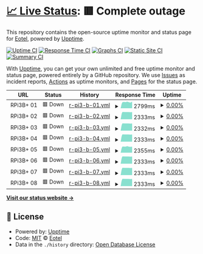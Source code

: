 # [📈 Live Status](https://Eotel.github.io/pxe-yokohama-rpi-uptime): <!--live status--> **🟥 Complete outage**

This repository contains the open-source uptime monitor and status page for [Eotel](https://Eotel.github.io/pxe-yokohama-rpi-uptime), powered by [Upptime](https://github.com/upptime/upptime).

[![Uptime CI](https://github.com/Eotel/pxe-yokohama-rpi-uptime/workflows/Uptime%20CI/badge.svg)](https://github.com/Eotel/pxe-yokohama-rpi-uptime/actions?query=workflow%3A%22Uptime+CI%22)
[![Response Time CI](https://github.com/Eotel/pxe-yokohama-rpi-uptime/workflows/Response%20Time%20CI/badge.svg)](https://github.com/Eotel/pxe-yokohama-rpi-uptime/actions?query=workflow%3A%22Response+Time+CI%22)
[![Graphs CI](https://github.com/Eotel/pxe-yokohama-rpi-uptime/workflows/Graphs%20CI/badge.svg)](https://github.com/Eotel/pxe-yokohama-rpi-uptime/actions?query=workflow%3A%22Graphs+CI%22)
[![Static Site CI](https://github.com/Eotel/pxe-yokohama-rpi-uptime/workflows/Static%20Site%20CI/badge.svg)](https://github.com/Eotel/pxe-yokohama-rpi-uptime/actions?query=workflow%3A%22Static+Site+CI%22)
[![Summary CI](https://github.com/Eotel/pxe-yokohama-rpi-uptime/workflows/Summary%20CI/badge.svg)](https://github.com/Eotel/pxe-yokohama-rpi-uptime/actions?query=workflow%3A%22Summary+CI%22)

With [Upptime](https://upptime.js.org), you can get your own unlimited and free uptime monitor and status page, powered entirely by a GitHub repository. We use [Issues](https://github.com/Eotel/pxe-yokohama-rpi-uptime/issues) as incident reports, [Actions](https://github.com/Eotel/pxe-yokohama-rpi-uptime/actions) as uptime monitors, and [Pages](https://Eotel.github.io/pxe-yokohama-rpi-uptime) for the status page.

<!--start: status pages-->
<!-- This summary is generated by Upptime (https://github.com/upptime/upptime) -->
<!-- Do not edit this manually, your changes will be overwritten -->
<!-- prettier-ignore -->
| URL | Status | History | Response Time | Uptime |
| --- | ------ | ------- | ------------- | ------ |
| <img alt="" src="https://icons.duckduckgo.com/ip3/.ico" height="13"> RPi3B+ 01 | 🟥 Down | [r-pi3-b-01.yml](https://github.com/Eotel/pxe-yokohama-rpi-uptime/commits/HEAD/history/r-pi3-b-01.yml) | <details><summary><img alt="Response time graph" src="./graphs/r-pi3-b-01/response-time-week.png" height="20"> 2799ms</summary><br><a href="https://Eotel.github.io/pxe-yokohama-rpi-uptime/history/r-pi3-b-01"><img alt="Response time 2241" src="https://img.shields.io/endpoint?url=https%3A%2F%2Fraw.githubusercontent.com%2FEotel%2Fpxe-yokohama-rpi-uptime%2FHEAD%2Fapi%2Fr-pi3-b-01%2Fresponse-time.json"></a><br><a href="https://Eotel.github.io/pxe-yokohama-rpi-uptime/history/r-pi3-b-01"><img alt="24-hour response time 3005" src="https://img.shields.io/endpoint?url=https%3A%2F%2Fraw.githubusercontent.com%2FEotel%2Fpxe-yokohama-rpi-uptime%2FHEAD%2Fapi%2Fr-pi3-b-01%2Fresponse-time-day.json"></a><br><a href="https://Eotel.github.io/pxe-yokohama-rpi-uptime/history/r-pi3-b-01"><img alt="7-day response time 2799" src="https://img.shields.io/endpoint?url=https%3A%2F%2Fraw.githubusercontent.com%2FEotel%2Fpxe-yokohama-rpi-uptime%2FHEAD%2Fapi%2Fr-pi3-b-01%2Fresponse-time-week.json"></a><br><a href="https://Eotel.github.io/pxe-yokohama-rpi-uptime/history/r-pi3-b-01"><img alt="30-day response time 2541" src="https://img.shields.io/endpoint?url=https%3A%2F%2Fraw.githubusercontent.com%2FEotel%2Fpxe-yokohama-rpi-uptime%2FHEAD%2Fapi%2Fr-pi3-b-01%2Fresponse-time-month.json"></a><br><a href="https://Eotel.github.io/pxe-yokohama-rpi-uptime/history/r-pi3-b-01"><img alt="1-year response time 2241" src="https://img.shields.io/endpoint?url=https%3A%2F%2Fraw.githubusercontent.com%2FEotel%2Fpxe-yokohama-rpi-uptime%2FHEAD%2Fapi%2Fr-pi3-b-01%2Fresponse-time-year.json"></a></details> | <details><summary><a href="https://Eotel.github.io/pxe-yokohama-rpi-uptime/history/r-pi3-b-01">0.00%</a></summary><a href="https://Eotel.github.io/pxe-yokohama-rpi-uptime/history/r-pi3-b-01"><img alt="All-time uptime 10.29%" src="https://img.shields.io/endpoint?url=https%3A%2F%2Fraw.githubusercontent.com%2FEotel%2Fpxe-yokohama-rpi-uptime%2FHEAD%2Fapi%2Fr-pi3-b-01%2Fuptime.json"></a><br><a href="https://Eotel.github.io/pxe-yokohama-rpi-uptime/history/r-pi3-b-01"><img alt="24-hour uptime 0.00%" src="https://img.shields.io/endpoint?url=https%3A%2F%2Fraw.githubusercontent.com%2FEotel%2Fpxe-yokohama-rpi-uptime%2FHEAD%2Fapi%2Fr-pi3-b-01%2Fuptime-day.json"></a><br><a href="https://Eotel.github.io/pxe-yokohama-rpi-uptime/history/r-pi3-b-01"><img alt="7-day uptime 0.00%" src="https://img.shields.io/endpoint?url=https%3A%2F%2Fraw.githubusercontent.com%2FEotel%2Fpxe-yokohama-rpi-uptime%2FHEAD%2Fapi%2Fr-pi3-b-01%2Fuptime-week.json"></a><br><a href="https://Eotel.github.io/pxe-yokohama-rpi-uptime/history/r-pi3-b-01"><img alt="30-day uptime 1.31%" src="https://img.shields.io/endpoint?url=https%3A%2F%2Fraw.githubusercontent.com%2FEotel%2Fpxe-yokohama-rpi-uptime%2FHEAD%2Fapi%2Fr-pi3-b-01%2Fuptime-month.json"></a><br><a href="https://Eotel.github.io/pxe-yokohama-rpi-uptime/history/r-pi3-b-01"><img alt="1-year uptime 10.29%" src="https://img.shields.io/endpoint?url=https%3A%2F%2Fraw.githubusercontent.com%2FEotel%2Fpxe-yokohama-rpi-uptime%2FHEAD%2Fapi%2Fr-pi3-b-01%2Fuptime-year.json"></a></details>
| <img alt="" src="https://icons.duckduckgo.com/ip3/.ico" height="13"> RPi3B+ 02 | 🟥 Down | [r-pi3-b-02.yml](https://github.com/Eotel/pxe-yokohama-rpi-uptime/commits/HEAD/history/r-pi3-b-02.yml) | <details><summary><img alt="Response time graph" src="./graphs/r-pi3-b-02/response-time-week.png" height="20"> 2333ms</summary><br><a href="https://Eotel.github.io/pxe-yokohama-rpi-uptime/history/r-pi3-b-02"><img alt="Response time 1817" src="https://img.shields.io/endpoint?url=https%3A%2F%2Fraw.githubusercontent.com%2FEotel%2Fpxe-yokohama-rpi-uptime%2FHEAD%2Fapi%2Fr-pi3-b-02%2Fresponse-time.json"></a><br><a href="https://Eotel.github.io/pxe-yokohama-rpi-uptime/history/r-pi3-b-02"><img alt="24-hour response time 2348" src="https://img.shields.io/endpoint?url=https%3A%2F%2Fraw.githubusercontent.com%2FEotel%2Fpxe-yokohama-rpi-uptime%2FHEAD%2Fapi%2Fr-pi3-b-02%2Fresponse-time-day.json"></a><br><a href="https://Eotel.github.io/pxe-yokohama-rpi-uptime/history/r-pi3-b-02"><img alt="7-day response time 2333" src="https://img.shields.io/endpoint?url=https%3A%2F%2Fraw.githubusercontent.com%2FEotel%2Fpxe-yokohama-rpi-uptime%2FHEAD%2Fapi%2Fr-pi3-b-02%2Fresponse-time-week.json"></a><br><a href="https://Eotel.github.io/pxe-yokohama-rpi-uptime/history/r-pi3-b-02"><img alt="30-day response time 2106" src="https://img.shields.io/endpoint?url=https%3A%2F%2Fraw.githubusercontent.com%2FEotel%2Fpxe-yokohama-rpi-uptime%2FHEAD%2Fapi%2Fr-pi3-b-02%2Fresponse-time-month.json"></a><br><a href="https://Eotel.github.io/pxe-yokohama-rpi-uptime/history/r-pi3-b-02"><img alt="1-year response time 1817" src="https://img.shields.io/endpoint?url=https%3A%2F%2Fraw.githubusercontent.com%2FEotel%2Fpxe-yokohama-rpi-uptime%2FHEAD%2Fapi%2Fr-pi3-b-02%2Fresponse-time-year.json"></a></details> | <details><summary><a href="https://Eotel.github.io/pxe-yokohama-rpi-uptime/history/r-pi3-b-02">0.00%</a></summary><a href="https://Eotel.github.io/pxe-yokohama-rpi-uptime/history/r-pi3-b-02"><img alt="All-time uptime 10.25%" src="https://img.shields.io/endpoint?url=https%3A%2F%2Fraw.githubusercontent.com%2FEotel%2Fpxe-yokohama-rpi-uptime%2FHEAD%2Fapi%2Fr-pi3-b-02%2Fuptime.json"></a><br><a href="https://Eotel.github.io/pxe-yokohama-rpi-uptime/history/r-pi3-b-02"><img alt="24-hour uptime 0.00%" src="https://img.shields.io/endpoint?url=https%3A%2F%2Fraw.githubusercontent.com%2FEotel%2Fpxe-yokohama-rpi-uptime%2FHEAD%2Fapi%2Fr-pi3-b-02%2Fuptime-day.json"></a><br><a href="https://Eotel.github.io/pxe-yokohama-rpi-uptime/history/r-pi3-b-02"><img alt="7-day uptime 0.00%" src="https://img.shields.io/endpoint?url=https%3A%2F%2Fraw.githubusercontent.com%2FEotel%2Fpxe-yokohama-rpi-uptime%2FHEAD%2Fapi%2Fr-pi3-b-02%2Fuptime-week.json"></a><br><a href="https://Eotel.github.io/pxe-yokohama-rpi-uptime/history/r-pi3-b-02"><img alt="30-day uptime 1.31%" src="https://img.shields.io/endpoint?url=https%3A%2F%2Fraw.githubusercontent.com%2FEotel%2Fpxe-yokohama-rpi-uptime%2FHEAD%2Fapi%2Fr-pi3-b-02%2Fuptime-month.json"></a><br><a href="https://Eotel.github.io/pxe-yokohama-rpi-uptime/history/r-pi3-b-02"><img alt="1-year uptime 10.25%" src="https://img.shields.io/endpoint?url=https%3A%2F%2Fraw.githubusercontent.com%2FEotel%2Fpxe-yokohama-rpi-uptime%2FHEAD%2Fapi%2Fr-pi3-b-02%2Fuptime-year.json"></a></details>
| <img alt="" src="https://icons.duckduckgo.com/ip3/.ico" height="13"> RPi3B+ 03 | 🟥 Down | [r-pi3-b-03.yml](https://github.com/Eotel/pxe-yokohama-rpi-uptime/commits/HEAD/history/r-pi3-b-03.yml) | <details><summary><img alt="Response time graph" src="./graphs/r-pi3-b-03/response-time-week.png" height="20"> 2332ms</summary><br><a href="https://Eotel.github.io/pxe-yokohama-rpi-uptime/history/r-pi3-b-03"><img alt="Response time 1803" src="https://img.shields.io/endpoint?url=https%3A%2F%2Fraw.githubusercontent.com%2FEotel%2Fpxe-yokohama-rpi-uptime%2FHEAD%2Fapi%2Fr-pi3-b-03%2Fresponse-time.json"></a><br><a href="https://Eotel.github.io/pxe-yokohama-rpi-uptime/history/r-pi3-b-03"><img alt="24-hour response time 2347" src="https://img.shields.io/endpoint?url=https%3A%2F%2Fraw.githubusercontent.com%2FEotel%2Fpxe-yokohama-rpi-uptime%2FHEAD%2Fapi%2Fr-pi3-b-03%2Fresponse-time-day.json"></a><br><a href="https://Eotel.github.io/pxe-yokohama-rpi-uptime/history/r-pi3-b-03"><img alt="7-day response time 2332" src="https://img.shields.io/endpoint?url=https%3A%2F%2Fraw.githubusercontent.com%2FEotel%2Fpxe-yokohama-rpi-uptime%2FHEAD%2Fapi%2Fr-pi3-b-03%2Fresponse-time-week.json"></a><br><a href="https://Eotel.github.io/pxe-yokohama-rpi-uptime/history/r-pi3-b-03"><img alt="30-day response time 2108" src="https://img.shields.io/endpoint?url=https%3A%2F%2Fraw.githubusercontent.com%2FEotel%2Fpxe-yokohama-rpi-uptime%2FHEAD%2Fapi%2Fr-pi3-b-03%2Fresponse-time-month.json"></a><br><a href="https://Eotel.github.io/pxe-yokohama-rpi-uptime/history/r-pi3-b-03"><img alt="1-year response time 1803" src="https://img.shields.io/endpoint?url=https%3A%2F%2Fraw.githubusercontent.com%2FEotel%2Fpxe-yokohama-rpi-uptime%2FHEAD%2Fapi%2Fr-pi3-b-03%2Fresponse-time-year.json"></a></details> | <details><summary><a href="https://Eotel.github.io/pxe-yokohama-rpi-uptime/history/r-pi3-b-03">0.00%</a></summary><a href="https://Eotel.github.io/pxe-yokohama-rpi-uptime/history/r-pi3-b-03"><img alt="All-time uptime 10.17%" src="https://img.shields.io/endpoint?url=https%3A%2F%2Fraw.githubusercontent.com%2FEotel%2Fpxe-yokohama-rpi-uptime%2FHEAD%2Fapi%2Fr-pi3-b-03%2Fuptime.json"></a><br><a href="https://Eotel.github.io/pxe-yokohama-rpi-uptime/history/r-pi3-b-03"><img alt="24-hour uptime 0.00%" src="https://img.shields.io/endpoint?url=https%3A%2F%2Fraw.githubusercontent.com%2FEotel%2Fpxe-yokohama-rpi-uptime%2FHEAD%2Fapi%2Fr-pi3-b-03%2Fuptime-day.json"></a><br><a href="https://Eotel.github.io/pxe-yokohama-rpi-uptime/history/r-pi3-b-03"><img alt="7-day uptime 0.00%" src="https://img.shields.io/endpoint?url=https%3A%2F%2Fraw.githubusercontent.com%2FEotel%2Fpxe-yokohama-rpi-uptime%2FHEAD%2Fapi%2Fr-pi3-b-03%2Fuptime-week.json"></a><br><a href="https://Eotel.github.io/pxe-yokohama-rpi-uptime/history/r-pi3-b-03"><img alt="30-day uptime 1.31%" src="https://img.shields.io/endpoint?url=https%3A%2F%2Fraw.githubusercontent.com%2FEotel%2Fpxe-yokohama-rpi-uptime%2FHEAD%2Fapi%2Fr-pi3-b-03%2Fuptime-month.json"></a><br><a href="https://Eotel.github.io/pxe-yokohama-rpi-uptime/history/r-pi3-b-03"><img alt="1-year uptime 10.17%" src="https://img.shields.io/endpoint?url=https%3A%2F%2Fraw.githubusercontent.com%2FEotel%2Fpxe-yokohama-rpi-uptime%2FHEAD%2Fapi%2Fr-pi3-b-03%2Fuptime-year.json"></a></details>
| <img alt="" src="https://icons.duckduckgo.com/ip3/.ico" height="13"> RPi3B+ 04 | 🟥 Down | [r-pi3-b-04.yml](https://github.com/Eotel/pxe-yokohama-rpi-uptime/commits/HEAD/history/r-pi3-b-04.yml) | <details><summary><img alt="Response time graph" src="./graphs/r-pi3-b-04/response-time-week.png" height="20"> 2333ms</summary><br><a href="https://Eotel.github.io/pxe-yokohama-rpi-uptime/history/r-pi3-b-04"><img alt="Response time 1809" src="https://img.shields.io/endpoint?url=https%3A%2F%2Fraw.githubusercontent.com%2FEotel%2Fpxe-yokohama-rpi-uptime%2FHEAD%2Fapi%2Fr-pi3-b-04%2Fresponse-time.json"></a><br><a href="https://Eotel.github.io/pxe-yokohama-rpi-uptime/history/r-pi3-b-04"><img alt="24-hour response time 2348" src="https://img.shields.io/endpoint?url=https%3A%2F%2Fraw.githubusercontent.com%2FEotel%2Fpxe-yokohama-rpi-uptime%2FHEAD%2Fapi%2Fr-pi3-b-04%2Fresponse-time-day.json"></a><br><a href="https://Eotel.github.io/pxe-yokohama-rpi-uptime/history/r-pi3-b-04"><img alt="7-day response time 2333" src="https://img.shields.io/endpoint?url=https%3A%2F%2Fraw.githubusercontent.com%2FEotel%2Fpxe-yokohama-rpi-uptime%2FHEAD%2Fapi%2Fr-pi3-b-04%2Fresponse-time-week.json"></a><br><a href="https://Eotel.github.io/pxe-yokohama-rpi-uptime/history/r-pi3-b-04"><img alt="30-day response time 2107" src="https://img.shields.io/endpoint?url=https%3A%2F%2Fraw.githubusercontent.com%2FEotel%2Fpxe-yokohama-rpi-uptime%2FHEAD%2Fapi%2Fr-pi3-b-04%2Fresponse-time-month.json"></a><br><a href="https://Eotel.github.io/pxe-yokohama-rpi-uptime/history/r-pi3-b-04"><img alt="1-year response time 1809" src="https://img.shields.io/endpoint?url=https%3A%2F%2Fraw.githubusercontent.com%2FEotel%2Fpxe-yokohama-rpi-uptime%2FHEAD%2Fapi%2Fr-pi3-b-04%2Fresponse-time-year.json"></a></details> | <details><summary><a href="https://Eotel.github.io/pxe-yokohama-rpi-uptime/history/r-pi3-b-04">0.00%</a></summary><a href="https://Eotel.github.io/pxe-yokohama-rpi-uptime/history/r-pi3-b-04"><img alt="All-time uptime 10.23%" src="https://img.shields.io/endpoint?url=https%3A%2F%2Fraw.githubusercontent.com%2FEotel%2Fpxe-yokohama-rpi-uptime%2FHEAD%2Fapi%2Fr-pi3-b-04%2Fuptime.json"></a><br><a href="https://Eotel.github.io/pxe-yokohama-rpi-uptime/history/r-pi3-b-04"><img alt="24-hour uptime 0.00%" src="https://img.shields.io/endpoint?url=https%3A%2F%2Fraw.githubusercontent.com%2FEotel%2Fpxe-yokohama-rpi-uptime%2FHEAD%2Fapi%2Fr-pi3-b-04%2Fuptime-day.json"></a><br><a href="https://Eotel.github.io/pxe-yokohama-rpi-uptime/history/r-pi3-b-04"><img alt="7-day uptime 0.00%" src="https://img.shields.io/endpoint?url=https%3A%2F%2Fraw.githubusercontent.com%2FEotel%2Fpxe-yokohama-rpi-uptime%2FHEAD%2Fapi%2Fr-pi3-b-04%2Fuptime-week.json"></a><br><a href="https://Eotel.github.io/pxe-yokohama-rpi-uptime/history/r-pi3-b-04"><img alt="30-day uptime 1.31%" src="https://img.shields.io/endpoint?url=https%3A%2F%2Fraw.githubusercontent.com%2FEotel%2Fpxe-yokohama-rpi-uptime%2FHEAD%2Fapi%2Fr-pi3-b-04%2Fuptime-month.json"></a><br><a href="https://Eotel.github.io/pxe-yokohama-rpi-uptime/history/r-pi3-b-04"><img alt="1-year uptime 10.23%" src="https://img.shields.io/endpoint?url=https%3A%2F%2Fraw.githubusercontent.com%2FEotel%2Fpxe-yokohama-rpi-uptime%2FHEAD%2Fapi%2Fr-pi3-b-04%2Fuptime-year.json"></a></details>
| <img alt="" src="https://icons.duckduckgo.com/ip3/.ico" height="13"> RPi3B+ 05 | 🟥 Down | [r-pi3-b-05.yml](https://github.com/Eotel/pxe-yokohama-rpi-uptime/commits/HEAD/history/r-pi3-b-05.yml) | <details><summary><img alt="Response time graph" src="./graphs/r-pi3-b-05/response-time-week.png" height="20"> 2355ms</summary><br><a href="https://Eotel.github.io/pxe-yokohama-rpi-uptime/history/r-pi3-b-05"><img alt="Response time 1814" src="https://img.shields.io/endpoint?url=https%3A%2F%2Fraw.githubusercontent.com%2FEotel%2Fpxe-yokohama-rpi-uptime%2FHEAD%2Fapi%2Fr-pi3-b-05%2Fresponse-time.json"></a><br><a href="https://Eotel.github.io/pxe-yokohama-rpi-uptime/history/r-pi3-b-05"><img alt="24-hour response time 2350" src="https://img.shields.io/endpoint?url=https%3A%2F%2Fraw.githubusercontent.com%2FEotel%2Fpxe-yokohama-rpi-uptime%2FHEAD%2Fapi%2Fr-pi3-b-05%2Fresponse-time-day.json"></a><br><a href="https://Eotel.github.io/pxe-yokohama-rpi-uptime/history/r-pi3-b-05"><img alt="7-day response time 2355" src="https://img.shields.io/endpoint?url=https%3A%2F%2Fraw.githubusercontent.com%2FEotel%2Fpxe-yokohama-rpi-uptime%2FHEAD%2Fapi%2Fr-pi3-b-05%2Fresponse-time-week.json"></a><br><a href="https://Eotel.github.io/pxe-yokohama-rpi-uptime/history/r-pi3-b-05"><img alt="30-day response time 2111" src="https://img.shields.io/endpoint?url=https%3A%2F%2Fraw.githubusercontent.com%2FEotel%2Fpxe-yokohama-rpi-uptime%2FHEAD%2Fapi%2Fr-pi3-b-05%2Fresponse-time-month.json"></a><br><a href="https://Eotel.github.io/pxe-yokohama-rpi-uptime/history/r-pi3-b-05"><img alt="1-year response time 1814" src="https://img.shields.io/endpoint?url=https%3A%2F%2Fraw.githubusercontent.com%2FEotel%2Fpxe-yokohama-rpi-uptime%2FHEAD%2Fapi%2Fr-pi3-b-05%2Fresponse-time-year.json"></a></details> | <details><summary><a href="https://Eotel.github.io/pxe-yokohama-rpi-uptime/history/r-pi3-b-05">0.00%</a></summary><a href="https://Eotel.github.io/pxe-yokohama-rpi-uptime/history/r-pi3-b-05"><img alt="All-time uptime 10.25%" src="https://img.shields.io/endpoint?url=https%3A%2F%2Fraw.githubusercontent.com%2FEotel%2Fpxe-yokohama-rpi-uptime%2FHEAD%2Fapi%2Fr-pi3-b-05%2Fuptime.json"></a><br><a href="https://Eotel.github.io/pxe-yokohama-rpi-uptime/history/r-pi3-b-05"><img alt="24-hour uptime 0.00%" src="https://img.shields.io/endpoint?url=https%3A%2F%2Fraw.githubusercontent.com%2FEotel%2Fpxe-yokohama-rpi-uptime%2FHEAD%2Fapi%2Fr-pi3-b-05%2Fuptime-day.json"></a><br><a href="https://Eotel.github.io/pxe-yokohama-rpi-uptime/history/r-pi3-b-05"><img alt="7-day uptime 0.00%" src="https://img.shields.io/endpoint?url=https%3A%2F%2Fraw.githubusercontent.com%2FEotel%2Fpxe-yokohama-rpi-uptime%2FHEAD%2Fapi%2Fr-pi3-b-05%2Fuptime-week.json"></a><br><a href="https://Eotel.github.io/pxe-yokohama-rpi-uptime/history/r-pi3-b-05"><img alt="30-day uptime 1.31%" src="https://img.shields.io/endpoint?url=https%3A%2F%2Fraw.githubusercontent.com%2FEotel%2Fpxe-yokohama-rpi-uptime%2FHEAD%2Fapi%2Fr-pi3-b-05%2Fuptime-month.json"></a><br><a href="https://Eotel.github.io/pxe-yokohama-rpi-uptime/history/r-pi3-b-05"><img alt="1-year uptime 10.25%" src="https://img.shields.io/endpoint?url=https%3A%2F%2Fraw.githubusercontent.com%2FEotel%2Fpxe-yokohama-rpi-uptime%2FHEAD%2Fapi%2Fr-pi3-b-05%2Fuptime-year.json"></a></details>
| <img alt="" src="https://icons.duckduckgo.com/ip3/.ico" height="13"> RPi3B+ 06 | 🟥 Down | [r-pi3-b-06.yml](https://github.com/Eotel/pxe-yokohama-rpi-uptime/commits/HEAD/history/r-pi3-b-06.yml) | <details><summary><img alt="Response time graph" src="./graphs/r-pi3-b-06/response-time-week.png" height="20"> 2333ms</summary><br><a href="https://Eotel.github.io/pxe-yokohama-rpi-uptime/history/r-pi3-b-06"><img alt="Response time 1817" src="https://img.shields.io/endpoint?url=https%3A%2F%2Fraw.githubusercontent.com%2FEotel%2Fpxe-yokohama-rpi-uptime%2FHEAD%2Fapi%2Fr-pi3-b-06%2Fresponse-time.json"></a><br><a href="https://Eotel.github.io/pxe-yokohama-rpi-uptime/history/r-pi3-b-06"><img alt="24-hour response time 2349" src="https://img.shields.io/endpoint?url=https%3A%2F%2Fraw.githubusercontent.com%2FEotel%2Fpxe-yokohama-rpi-uptime%2FHEAD%2Fapi%2Fr-pi3-b-06%2Fresponse-time-day.json"></a><br><a href="https://Eotel.github.io/pxe-yokohama-rpi-uptime/history/r-pi3-b-06"><img alt="7-day response time 2333" src="https://img.shields.io/endpoint?url=https%3A%2F%2Fraw.githubusercontent.com%2FEotel%2Fpxe-yokohama-rpi-uptime%2FHEAD%2Fapi%2Fr-pi3-b-06%2Fresponse-time-week.json"></a><br><a href="https://Eotel.github.io/pxe-yokohama-rpi-uptime/history/r-pi3-b-06"><img alt="30-day response time 2116" src="https://img.shields.io/endpoint?url=https%3A%2F%2Fraw.githubusercontent.com%2FEotel%2Fpxe-yokohama-rpi-uptime%2FHEAD%2Fapi%2Fr-pi3-b-06%2Fresponse-time-month.json"></a><br><a href="https://Eotel.github.io/pxe-yokohama-rpi-uptime/history/r-pi3-b-06"><img alt="1-year response time 1817" src="https://img.shields.io/endpoint?url=https%3A%2F%2Fraw.githubusercontent.com%2FEotel%2Fpxe-yokohama-rpi-uptime%2FHEAD%2Fapi%2Fr-pi3-b-06%2Fresponse-time-year.json"></a></details> | <details><summary><a href="https://Eotel.github.io/pxe-yokohama-rpi-uptime/history/r-pi3-b-06">0.00%</a></summary><a href="https://Eotel.github.io/pxe-yokohama-rpi-uptime/history/r-pi3-b-06"><img alt="All-time uptime 10.26%" src="https://img.shields.io/endpoint?url=https%3A%2F%2Fraw.githubusercontent.com%2FEotel%2Fpxe-yokohama-rpi-uptime%2FHEAD%2Fapi%2Fr-pi3-b-06%2Fuptime.json"></a><br><a href="https://Eotel.github.io/pxe-yokohama-rpi-uptime/history/r-pi3-b-06"><img alt="24-hour uptime 0.00%" src="https://img.shields.io/endpoint?url=https%3A%2F%2Fraw.githubusercontent.com%2FEotel%2Fpxe-yokohama-rpi-uptime%2FHEAD%2Fapi%2Fr-pi3-b-06%2Fuptime-day.json"></a><br><a href="https://Eotel.github.io/pxe-yokohama-rpi-uptime/history/r-pi3-b-06"><img alt="7-day uptime 0.00%" src="https://img.shields.io/endpoint?url=https%3A%2F%2Fraw.githubusercontent.com%2FEotel%2Fpxe-yokohama-rpi-uptime%2FHEAD%2Fapi%2Fr-pi3-b-06%2Fuptime-week.json"></a><br><a href="https://Eotel.github.io/pxe-yokohama-rpi-uptime/history/r-pi3-b-06"><img alt="30-day uptime 1.33%" src="https://img.shields.io/endpoint?url=https%3A%2F%2Fraw.githubusercontent.com%2FEotel%2Fpxe-yokohama-rpi-uptime%2FHEAD%2Fapi%2Fr-pi3-b-06%2Fuptime-month.json"></a><br><a href="https://Eotel.github.io/pxe-yokohama-rpi-uptime/history/r-pi3-b-06"><img alt="1-year uptime 10.26%" src="https://img.shields.io/endpoint?url=https%3A%2F%2Fraw.githubusercontent.com%2FEotel%2Fpxe-yokohama-rpi-uptime%2FHEAD%2Fapi%2Fr-pi3-b-06%2Fuptime-year.json"></a></details>
| <img alt="" src="https://icons.duckduckgo.com/ip3/.ico" height="13"> RPi3B+ 07 | 🟥 Down | [r-pi3-b-07.yml](https://github.com/Eotel/pxe-yokohama-rpi-uptime/commits/HEAD/history/r-pi3-b-07.yml) | <details><summary><img alt="Response time graph" src="./graphs/r-pi3-b-07/response-time-week.png" height="20"> 2333ms</summary><br><a href="https://Eotel.github.io/pxe-yokohama-rpi-uptime/history/r-pi3-b-07"><img alt="Response time 1817" src="https://img.shields.io/endpoint?url=https%3A%2F%2Fraw.githubusercontent.com%2FEotel%2Fpxe-yokohama-rpi-uptime%2FHEAD%2Fapi%2Fr-pi3-b-07%2Fresponse-time.json"></a><br><a href="https://Eotel.github.io/pxe-yokohama-rpi-uptime/history/r-pi3-b-07"><img alt="24-hour response time 2347" src="https://img.shields.io/endpoint?url=https%3A%2F%2Fraw.githubusercontent.com%2FEotel%2Fpxe-yokohama-rpi-uptime%2FHEAD%2Fapi%2Fr-pi3-b-07%2Fresponse-time-day.json"></a><br><a href="https://Eotel.github.io/pxe-yokohama-rpi-uptime/history/r-pi3-b-07"><img alt="7-day response time 2333" src="https://img.shields.io/endpoint?url=https%3A%2F%2Fraw.githubusercontent.com%2FEotel%2Fpxe-yokohama-rpi-uptime%2FHEAD%2Fapi%2Fr-pi3-b-07%2Fresponse-time-week.json"></a><br><a href="https://Eotel.github.io/pxe-yokohama-rpi-uptime/history/r-pi3-b-07"><img alt="30-day response time 2143" src="https://img.shields.io/endpoint?url=https%3A%2F%2Fraw.githubusercontent.com%2FEotel%2Fpxe-yokohama-rpi-uptime%2FHEAD%2Fapi%2Fr-pi3-b-07%2Fresponse-time-month.json"></a><br><a href="https://Eotel.github.io/pxe-yokohama-rpi-uptime/history/r-pi3-b-07"><img alt="1-year response time 1817" src="https://img.shields.io/endpoint?url=https%3A%2F%2Fraw.githubusercontent.com%2FEotel%2Fpxe-yokohama-rpi-uptime%2FHEAD%2Fapi%2Fr-pi3-b-07%2Fresponse-time-year.json"></a></details> | <details><summary><a href="https://Eotel.github.io/pxe-yokohama-rpi-uptime/history/r-pi3-b-07">0.00%</a></summary><a href="https://Eotel.github.io/pxe-yokohama-rpi-uptime/history/r-pi3-b-07"><img alt="All-time uptime 10.28%" src="https://img.shields.io/endpoint?url=https%3A%2F%2Fraw.githubusercontent.com%2FEotel%2Fpxe-yokohama-rpi-uptime%2FHEAD%2Fapi%2Fr-pi3-b-07%2Fuptime.json"></a><br><a href="https://Eotel.github.io/pxe-yokohama-rpi-uptime/history/r-pi3-b-07"><img alt="24-hour uptime 0.00%" src="https://img.shields.io/endpoint?url=https%3A%2F%2Fraw.githubusercontent.com%2FEotel%2Fpxe-yokohama-rpi-uptime%2FHEAD%2Fapi%2Fr-pi3-b-07%2Fuptime-day.json"></a><br><a href="https://Eotel.github.io/pxe-yokohama-rpi-uptime/history/r-pi3-b-07"><img alt="7-day uptime 0.00%" src="https://img.shields.io/endpoint?url=https%3A%2F%2Fraw.githubusercontent.com%2FEotel%2Fpxe-yokohama-rpi-uptime%2FHEAD%2Fapi%2Fr-pi3-b-07%2Fuptime-week.json"></a><br><a href="https://Eotel.github.io/pxe-yokohama-rpi-uptime/history/r-pi3-b-07"><img alt="30-day uptime 1.31%" src="https://img.shields.io/endpoint?url=https%3A%2F%2Fraw.githubusercontent.com%2FEotel%2Fpxe-yokohama-rpi-uptime%2FHEAD%2Fapi%2Fr-pi3-b-07%2Fuptime-month.json"></a><br><a href="https://Eotel.github.io/pxe-yokohama-rpi-uptime/history/r-pi3-b-07"><img alt="1-year uptime 10.28%" src="https://img.shields.io/endpoint?url=https%3A%2F%2Fraw.githubusercontent.com%2FEotel%2Fpxe-yokohama-rpi-uptime%2FHEAD%2Fapi%2Fr-pi3-b-07%2Fuptime-year.json"></a></details>
| <img alt="" src="https://icons.duckduckgo.com/ip3/.ico" height="13"> RPi3B+ 08 | 🟥 Down | [r-pi3-b-08.yml](https://github.com/Eotel/pxe-yokohama-rpi-uptime/commits/HEAD/history/r-pi3-b-08.yml) | <details><summary><img alt="Response time graph" src="./graphs/r-pi3-b-08/response-time-week.png" height="20"> 2333ms</summary><br><a href="https://Eotel.github.io/pxe-yokohama-rpi-uptime/history/r-pi3-b-08"><img alt="Response time 1790" src="https://img.shields.io/endpoint?url=https%3A%2F%2Fraw.githubusercontent.com%2FEotel%2Fpxe-yokohama-rpi-uptime%2FHEAD%2Fapi%2Fr-pi3-b-08%2Fresponse-time.json"></a><br><a href="https://Eotel.github.io/pxe-yokohama-rpi-uptime/history/r-pi3-b-08"><img alt="24-hour response time 2348" src="https://img.shields.io/endpoint?url=https%3A%2F%2Fraw.githubusercontent.com%2FEotel%2Fpxe-yokohama-rpi-uptime%2FHEAD%2Fapi%2Fr-pi3-b-08%2Fresponse-time-day.json"></a><br><a href="https://Eotel.github.io/pxe-yokohama-rpi-uptime/history/r-pi3-b-08"><img alt="7-day response time 2333" src="https://img.shields.io/endpoint?url=https%3A%2F%2Fraw.githubusercontent.com%2FEotel%2Fpxe-yokohama-rpi-uptime%2FHEAD%2Fapi%2Fr-pi3-b-08%2Fresponse-time-week.json"></a><br><a href="https://Eotel.github.io/pxe-yokohama-rpi-uptime/history/r-pi3-b-08"><img alt="30-day response time 2142" src="https://img.shields.io/endpoint?url=https%3A%2F%2Fraw.githubusercontent.com%2FEotel%2Fpxe-yokohama-rpi-uptime%2FHEAD%2Fapi%2Fr-pi3-b-08%2Fresponse-time-month.json"></a><br><a href="https://Eotel.github.io/pxe-yokohama-rpi-uptime/history/r-pi3-b-08"><img alt="1-year response time 1790" src="https://img.shields.io/endpoint?url=https%3A%2F%2Fraw.githubusercontent.com%2FEotel%2Fpxe-yokohama-rpi-uptime%2FHEAD%2Fapi%2Fr-pi3-b-08%2Fresponse-time-year.json"></a></details> | <details><summary><a href="https://Eotel.github.io/pxe-yokohama-rpi-uptime/history/r-pi3-b-08">0.00%</a></summary><a href="https://Eotel.github.io/pxe-yokohama-rpi-uptime/history/r-pi3-b-08"><img alt="All-time uptime 10.25%" src="https://img.shields.io/endpoint?url=https%3A%2F%2Fraw.githubusercontent.com%2FEotel%2Fpxe-yokohama-rpi-uptime%2FHEAD%2Fapi%2Fr-pi3-b-08%2Fuptime.json"></a><br><a href="https://Eotel.github.io/pxe-yokohama-rpi-uptime/history/r-pi3-b-08"><img alt="24-hour uptime 0.00%" src="https://img.shields.io/endpoint?url=https%3A%2F%2Fraw.githubusercontent.com%2FEotel%2Fpxe-yokohama-rpi-uptime%2FHEAD%2Fapi%2Fr-pi3-b-08%2Fuptime-day.json"></a><br><a href="https://Eotel.github.io/pxe-yokohama-rpi-uptime/history/r-pi3-b-08"><img alt="7-day uptime 0.00%" src="https://img.shields.io/endpoint?url=https%3A%2F%2Fraw.githubusercontent.com%2FEotel%2Fpxe-yokohama-rpi-uptime%2FHEAD%2Fapi%2Fr-pi3-b-08%2Fuptime-week.json"></a><br><a href="https://Eotel.github.io/pxe-yokohama-rpi-uptime/history/r-pi3-b-08"><img alt="30-day uptime 1.32%" src="https://img.shields.io/endpoint?url=https%3A%2F%2Fraw.githubusercontent.com%2FEotel%2Fpxe-yokohama-rpi-uptime%2FHEAD%2Fapi%2Fr-pi3-b-08%2Fuptime-month.json"></a><br><a href="https://Eotel.github.io/pxe-yokohama-rpi-uptime/history/r-pi3-b-08"><img alt="1-year uptime 10.25%" src="https://img.shields.io/endpoint?url=https%3A%2F%2Fraw.githubusercontent.com%2FEotel%2Fpxe-yokohama-rpi-uptime%2FHEAD%2Fapi%2Fr-pi3-b-08%2Fuptime-year.json"></a></details>

<!--end: status pages-->

[**Visit our status website →**](https://Eotel.github.io/pxe-yokohama-rpi-uptime)

## 📄 License

- Powered by: [Upptime](https://github.com/upptime/upptime)
- Code: [MIT](./LICENSE) © [Eotel](https://Eotel.github.io/pxe-yokohama-rpi-uptime)
- Data in the `./history` directory: [Open Database License](https://opendatacommons.org/licenses/odbl/1-0/)
